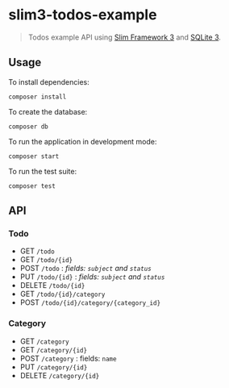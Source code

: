 # slim3-todos-example

> Todos example API using [Slim Framework 3](https://www.slimframework.com/) and [SQLite 3](http://www.sqlite.org/).

## Usage

To install dependencies:

	composer install

To create the database:

	composer db

To run the application in development mode:

	composer start

To run the test suite:

	composer test

## API

### Todo

- GET `/todo`
- GET `/todo/{id}`
- POST `/todo` : _fields: `subject` and `status`_
- PUT `/todo/{id}` : _fields: `subject` and `status`_
- DELETE `/todo/{id}`
- GET `/todo/{id}/category`
- POST `/todo/{id}/category/{category_id}`

### Category

- GET `/category`
- GET `/category/{id}`
- POST `/category` : fields: `name`
- PUT `/category/{id}`
- DELETE `/category/{id}`
